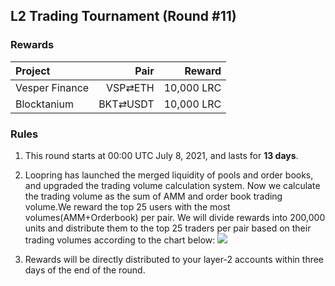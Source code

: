 ## L2 Trading Tournament (Round #11)

###  Rewards


| **Project** | **Pair** | **Reward** |
| :--- | ---: | ---: |
Vesper Finance | VSP⇄ETH |  10,000 LRC |
Blocktanium | BKT⇄USDT | 10,000 LRC |

### Rules


1) This round starts at 00:00 UTC July 8, 2021, and lasts for **13 days**.

2) Loopring has launched the merged liquidity of pools and order books, and upgraded the trading volume calculation system. Now we calculate the trading volume as the sum of AMM and order book trading volume.We reward the top 25 users with the most volumes(AMM+Orderbook) per pair. We will divide rewards into 200,000 units and distribute them to the top 25 traders per pair based on their trading volumes according to the chart below:
![](/markdown/images/program_3.png "")

3) Rewards will be directly distributed to your layer-2 accounts within three days of the end of the round.
